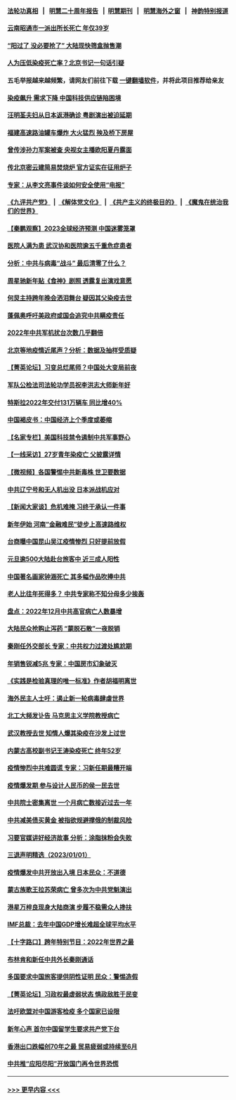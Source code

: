 #### [法轮功真相](https://github.com/gfw-breaker/truth/blob/master/README.md?t=0) &nbsp;&nbsp;|&nbsp;&nbsp; [明慧二十周年报告](https://github.com/gfw-breaker/mh-reports/blob/master/README.md?t=0) &nbsp;&nbsp;|&nbsp;&nbsp;[明慧期刊](https://github.com/gfw-breaker/mh-qikan) &nbsp;&nbsp;|&nbsp;&nbsp; [明慧海外之窗](https://github.com/gfw-breaker/mh-news/blob/master/README.md?t=0) &nbsp;&nbsp;|&nbsp;&nbsp; [神韵特别报道](https://github.com/gfw-breaker/mh-news/blob/master/shenyun.md?t=0)
#### [云南昭通市一派出所长死亡 年仅39岁](../pages/nsc413/n13898366.md?t=01031543) 
#### [“阳过了 没必要抢了” 大陆现快筛盒抛售潮](../pages/nsc413/n13898311.md?t=01031543) 
#### [人为压低染疫死亡率？北京书记一句话引疑](../pages/nsc413/n13898246.md?t=01031543) 
#### 五毛举报越来越频繁，请网友们前往下载 [一键翻墙软件](https://github.com/gfw-breaker/ssr-accounts)，并将此项目推荐给亲友
#### [染疫飙升 需求下降 中国科技供应链陷困境](../pages/nsc413/n13898224.md?t=01031543) 
#### [汪明荃夫妇从日本返港确诊 粤剧演出被迫延期](../pages/nsc413/n13898168.md?t=01031543) 
#### [福建高速路油罐车爆炸 大火猛烈 殃及桥下房屋](../pages/nsc413/n13898232.md?t=01031543) 
#### [曾传涉孙力军案被查 央视女主播欧阳夏丹露面](../pages/nsc413/n13898205.md?t=01031543) 
#### [传北京密云建简易焚烧炉 官方证实在征用炉子](../pages/nsc413/n13898179.md?t=01031543) 
#### [专家：从李文亮事件谈如何安全使用“电报”](../pages/nsc413/n13898184.md?t=01031543) 
#### [《九评共产党》](https://github.com/begood0513/9ping.md/blob/master/README.md) &nbsp;|&nbsp; [《解体党文化》](../../../../jtdwh.md/blob/master/README.md)  &nbsp;|&nbsp; [《共产主义的终极目的》](../../../../gczydzjmd.md/blob/master/README.md) &nbsp;|&nbsp; [《魔鬼在统治我们的世界》](../../../../mgztzwmdsj.md/blob/master/README.md) 
#### [【秦鹏观察】2023全球经济预测 中国迷雾笼罩](../pages/nsc413/n13898147.md?t=01031543) 
#### [医院人满为患 武汉协和医院逾五千重危症患者](../pages/nsc413/n13898135.md?t=01031543) 
#### [分析：中共与病毒“战斗” 最后清零了什么？](../pages/nsc413/n13888429.md?t=01031543) 
#### [周星驰新年贴《食神》剧照 透露复出演戏意愿](../pages/nsc413/n13898157.md?t=01031543) 
#### [何炅主持跨年晚会洒泪舞台 疑因其父染疫去世](../pages/nsc413/n13898127.md?t=01031543) 
#### [蓬佩奥呼吁美政府或国会追究中共瞒疫责任](../pages/nsc413/n13898149.md?t=01031543) 
#### [2022年中共军机扰台次数几乎翻倍](../pages/nsc413/n13898123.md?t=01031543) 
#### [北京等地疫情近尾声？分析：数据及抽样受质疑](../pages/nsc413/n13897825.md?t=01031543) 
#### [【菁英论坛】习变总烂尾师？中国处大变局前夜](../pages/nsc413/n13898133.md?t=01031543) 
#### [军队公检法司法轮功学员祝李洪志大师新年好](../pages/nsc413/n13897852.md?t=01031543) 
#### [特斯拉2022年交付131万辆车 同比增40%](../pages/nsc413/n13898085.md?t=01031543) 
#### [中国褐皮书：中国经济上个季度或萎缩](../pages/nsc413/n13898091.md?t=01031543) 
#### [【名家专栏】美国科技禁令遏制中共军事野心](../pages/nsc413/n13896442.md?t=01031543) 
#### [【一线采访】27岁青年染疫亡 父披露详情](../pages/nsc413/n13898068.md?t=01031543) 
#### [【微视频】各国警惕中共新毒株 世卫要数据](../pages/nsc413/n13897332.md?t=01031543) 
#### [中共辽宁号和无人机出没 日本派战机应对](../pages/nsc413/n13897989.md?t=01031543) 
#### [【新闻大家谈】危机难掩 习终于承认一件事](../pages/nsc413/n13898011.md?t=01031543) 
#### [新年伊始 河南“金融难民”徒步上高速路维权](../pages/nsc413/n13897842.md?t=01031543) 
#### [台商曝中国昆山吴江疫情惨烈 只好提前放假](../pages/nsc413/n13897908.md?t=01031543) 
#### [元旦逾500大陆赴台旅客中 近三成人阳性](../pages/nsc413/n13897881.md?t=01031543) 
#### [中国著名画家钟涵死亡 其多幅作品吹捧中共](../pages/nsc413/n13897847.md?t=01031543) 
#### [老人比往年死得多？ 中共专家称不知分母多少挨轰](../pages/nsc413/n13897749.md?t=01031543) 
#### [盘点：2022年12月中共高官病亡人数暴增](../pages/nsc413/n13897373.md?t=01031543) 
#### [大陆民众抢购止泻药 “蒙脱石散”一夜脱销](../pages/nsc413/n13897754.md?t=01031543) 
#### [秦刚任外交部长 专家：中共权力过渡处尴尬期](../pages/nsc413/n13897780.md?t=01031543) 
#### [年销售锐减5兆 专家：中国房市幻象破灭](../pages/nsc413/n13897386.md?t=01031543) 
#### [《实践是检验真理的唯一标准》作者胡福明离世](../pages/nsc413/n13897546.md?t=01031543) 
#### [海外民主人士吁：遏止新一轮病毒肆虐世界](../pages/nsc413/n13897720.md?t=01031543) 
#### [北工大频发讣告 马克思主义学院教授病亡](../pages/nsc413/n13897435.md?t=01031543) 
#### [武汉教授去世 知情人爆其染疫在沙发上过世](../pages/nsc413/n13897485.md?t=01031543) 
#### [内蒙古高校副书记王涛染疫死亡 终年52岁](../pages/nsc413/n13897455.md?t=01031543) 
#### [疫情惨烈中共难圆谎 专家：习新任期最糟开端](../pages/nsc413/n13897471.md?t=01031543) 
#### [疫情爆发期 参与设计人民币的侯一民去世](../pages/nsc413/n13897453.md?t=01031543) 
#### [中共院士密集离世 一个月病亡数接近过去一年](../pages/nsc413/n13897393.md?t=01031543) 
#### [中共减美债买黄金 被指欲规避撑俄的制裁风险](../pages/nsc413/n13897426.md?t=01031543) 
#### [习要官媒讲好经济故事 分析：涂脂抹粉会失败](../pages/nsc413/n13897436.md?t=01031543) 
#### [三退声明精选（2023/01/01）](../pages/nsc413/n13897440.md?t=01031543) 
#### [疫情爆发中共开放出入境 日本民众：不道德](../pages/nsc413/n13897396.md?t=01031543) 
#### [蒙古族歌王拉苏荣病亡 曾多次为中共党魁演出](../pages/nsc413/n13897308.md?t=01031543) 
#### [港星万梓良现身大陆商演 步履不稳需众人搀扶](../pages/nsc413/n13897346.md?t=01031543) 
#### [IMF总裁：去年中国GDP增长难超全球平均水平](../pages/nsc413/n13897345.md?t=01031543) 
#### [【十字路口】跨年特别节目：2022年世界之最](../pages/nsc413/n13897103.md?t=01031543) 
#### [布林肯和新任中共外长秦刚通话](../pages/nsc413/n13897296.md?t=01031543) 
#### [多国要求中国旅客提供阴性证明 民众：警惕造假](../pages/nsc413/n13897315.md?t=01031543) 
#### [【菁英论坛】习政权最虚弱状态 惧政敌胜于民变](../pages/nsc413/n13897322.md?t=01031543) 
#### [法吁欧盟对中国游客检疫 多个国家已设限](../pages/nsc413/n13897260.md?t=01031543) 
#### [新年心声 首尔中国留学生要求共产党下台](../pages/nsc413/n13897286.md?t=01031543) 
#### [香港出口跌幅创70年之最 贸易疲弱或持续至6月](../pages/nsc413/n13896383.md?t=01031543) 
#### [中共推“应阳尽阳”开放国门再令世界恐慌](../pages/nsc413/n13897268.md?t=01031543) 

----
#### [ >>> 更早内容 <<< ](../indexes/nsc413-earlier.md)
